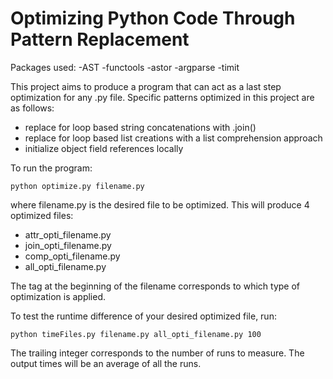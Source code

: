 # Optimizing Python Code Through Pattern Replacement

Packages used:
-AST
-functools
-astor
-argparse
-timit

This project aims to produce a program that can act as a last step optimization for any .py file. Specific patterns optimized in this project are as follows:
  - replace for loop based string concatenations with .join()
  - replace for loop based list creations with a list comprehension approach
  - initialize object field references locally

To run the program: 
```
python optimize.py filename.py
```
where filename.py is the desired file to be optimized. This will produce 4 optimized files:

  - attr_opti_filename.py
  - join_opti_filename.py
  - comp_opti_filename.py
  - all_opti_filename.py

The  tag at the beginning of the filename corresponds to which type of optimization is applied.

To test the runtime difference of your desired optimized file, run:
```
python timeFiles.py filename.py all_opti_filename.py 100
```
The trailing integer corresponds to the number of runs to measure. The output times will be an average of all the runs.
